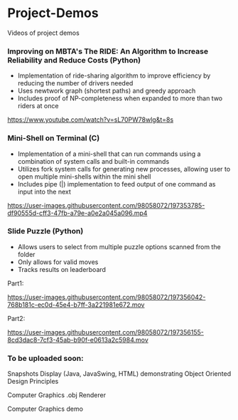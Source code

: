 # Project-Demos
Videos of project demos


### Improving on MBTA's The RIDE: An Algorithm to Increase Reliability and Reduce Costs (Python)

- Implementation of ride-sharing algorithm to improve efficiency by reducing the number of drivers needed
- Uses newtwork graph (shortest paths) and greedy approach
- Includes proof of NP-completeness when expanded to more than two riders at once


https://www.youtube.com/watch?v=sL70PW78wlg&t=8s






### Mini-Shell on Terminal (C)

- Implementation of a mini-shell that can run commands using a combination of system calls and built-in commands
- Utilizes fork system calls for generating new processes, allowing user to open multiple mini-shells within the mini shell
- Includes pipe (|) implementation to feed output of one command as input into the next

https://user-images.githubusercontent.com/98058072/197353785-df90555d-cff3-47fb-a79e-a0e2a045a096.mp4








### Slide Puzzle (Python)

- Allows users to select from multiple puzzle options scanned from the folder
- Only allows for valid moves
- Tracks results on leaderboard

Part1:

https://user-images.githubusercontent.com/98058072/197356042-768b181c-ec0d-45e4-b7ff-3a221981e672.mov







Part2:

https://user-images.githubusercontent.com/98058072/197356155-8cd3dac8-7cf3-45ab-b90f-e0613a2c5984.mov











### To be uploaded soon: 

Snapshots Display (Java, JavaSwing, HTML) demonstrating Object Oriented Design Principles

Computer Graphics .obj Renderer

Computer Graphics demo




